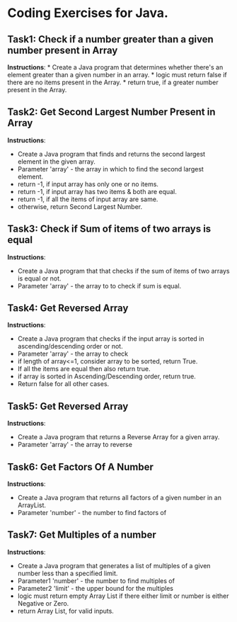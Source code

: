 # Coding Exercises for Java.

## Task1: Check if a number greater than a given number present in Array
**Instructions**:
      * Create a Java program that determines whether there's an element greater than a given number in an array.
      * logic must return false if there are no items present in the Array.
      * return true, if a greater number present in the Array. 

## Task2: Get Second Largest Number Present in Array
**Instructions**:
* Create a Java program that finds and returns the second largest element in the given array.
* Parameter 'array' - the array in which to find the second largest element.
* return -1, if input array has only one or no items.
* return -1, if input array has two items & both are equal.
* return -1, if all the items of input array are same.
* otherwise, return Second Largest Number.

## Task3: Check if Sum of items of two arrays is equal
**Instructions**:
* Create a Java program that that checks if the sum of items of two arrays is equal or not.
* Parameter 'array' - the array to to check if sum is equal.

## Task4: Get Reversed Array
**Instructions**:
* Create a Java program that checks if the input array is sorted in ascending/descending order or not.
* Parameter 'array' - the array to check
* if length of array<=1, consider array to be sorted, return True.
* If all the items are equal then also return true.
* if array is sorted in Ascending/Descending order, return true.
* Return false for all other cases.

## Task5: Get Reversed Array
**Instructions**:
* Create a Java program that returns a Reverse Array for a given array.
* Parameter 'array' - the array to reverse

## Task6: Get Factors Of A Number
**Instructions**:
* Create a Java program that returns all factors of a given number in an ArrayList.
* Parameter 'number' - the number to find factors of

## Task7: Get Multiples of a number
**Instructions**:
* Create a Java program that generates a list of multiples of a given number less than a specified limit.
* Parameter1 'number' - the number to find multiples of
* Parameter2 'limit'  - the upper bound for the multiples
* logic must return empty Array List if there either limit or number is either Negative or Zero.
* return Array List, for valid inputs. 
